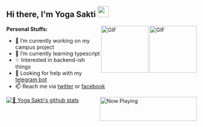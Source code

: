 ## Hi there, I'm Yoga Sakti <img src="https://github.com/TheDudeThatCode/TheDudeThatCode/blob/master/Assets/Hi.gif" width="29px">

<img align="right" alt="GIF" height="125px" src="https://i.giphy.com/media/LMt9638dO8dftAjtco/200.webp" />
<img align="right" alt="GIF" height="125px" src="https://media3.giphy.com/media/ln7z2eWriiQAllfVcn/200w.webp" />

**Personal Stuffs:**
- 🔭 I’m currently working on my campus project
- 🌱 I’m currently learning typescript
- ✨ Interested in backend-ish things 
- 🤔 Looking for help with my [telegram bot](https://github.com/YogaSakti/logger-telebot)
- 📫 Reach me via [twitter](https://twitter.com/teman_bahagia) or [facebook](https://www.facebook.com/yogazacty/)

<a href="https://now-playing-yogs.vercel.app/api/now-playing">
    <img src="https://now-playing-yogs.vercel.app/api/now-playing" align="right" width="256" height="64" alt="Now Playing">
</a>


[![🦉 Yoga Sakti's github stats](https://github-readme-stats.vercel.app/api?username=YogaSakti&show_icons=true&hide_border=true)](https://github.com/YogaSakti)


